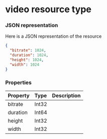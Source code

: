 # video resource type



### JSON representation

Here is a JSON representation of the resource

```json
{
  "bitrate": 1024,
  "duration": 1024,
  "height": 1024,
  "width": 1024
}

```
### Properties
| Property	   | Type	|Description|
|:---------------|:--------|:----------|
|bitrate|Int32||
|duration|Int64||
|height|Int32||
|width|Int32||

<!-- uuid: 3070ff9b-6020-4357-bad7-c2dbab89a7d5
2015-10-12 23:19:40 UTC -->